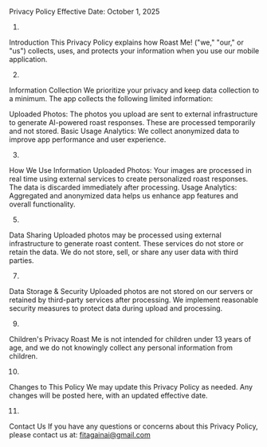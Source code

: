 Privacy Policy
Effective Date: October 1, 2025

1.
Introduction
This Privacy Policy explains how Roast Me! ("we," "our," or "us") collects, uses, and protects your information when you use our mobile application.

2.
Information Collection
We prioritize your privacy and keep data collection to a minimum. The app collects the following limited information:

Uploaded Photos: The photos you upload are sent to external infrastructure to generate AI-powered roast responses. These are processed temporarily and not stored.
Basic Usage Analytics: We collect anonymized data to improve app performance and user experience.

3.
How We Use Information
Uploaded Photos: Your images are processed in real time using external services to create personalized roast responses. The data is discarded immediately after processing.
Usage Analytics: Aggregated and anonymized data helps us enhance app features and overall functionality.

5.
Data Sharing
Uploaded photos may be processed using external infrastructure to generate roast content. These services do not store or retain the data.
We do not store, sell, or share any user data with third parties.

7.
Data Storage & Security
Uploaded photos are not stored on our servers or retained by third-party services after processing.
We implement reasonable security measures to protect data during upload and processing.

9.
Children's Privacy
Roast Me is not intended for children under 13 years of age, and we do not knowingly collect any personal information from children.

10.
Changes to This Policy
We may update this Privacy Policy as needed. Any changes will be posted here, with an updated effective date.

11.
Contact Us
If you have any questions or concerns about this Privacy Policy, please contact us at: fitagainai@gmail.com
